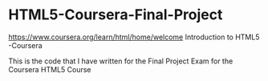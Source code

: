# HTML5-Coursera-Final-Project
https://www.coursera.org/learn/html/home/welcome
Introduction to HTML5 -Coursera 

This is the code that I have written for the Final Project Exam for the Coursera HTML5 Course
